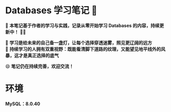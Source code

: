 # Databases 学习笔记 🚀

📌 **本笔记基于作者的学习与实践，记录从零开始学习 Databases 的内容，持续更新中！** 🚀🔥

📖 **学习是给未来的自己备一盏灯，让每个选择穿透迷雾，照见更辽阔的远方**  
🌟 **持续学习的人拥有双重视野：既能看清脚下道路的纹理，又能望见地平线外的风暴，这才是真正选择的底气**

😄 **笔记仍在持续完善，欢迎交流！**

# 环境

**MySQL：8.0.40**     
